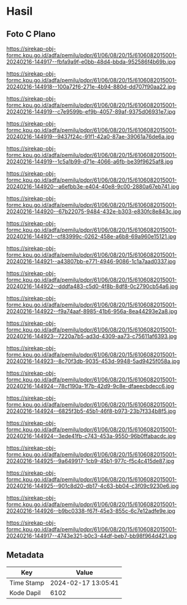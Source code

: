 # Hasil

## Foto C Plano

https://sirekap-obj-formc.kpu.go.id/adfa/pemilu/pdpr/61/06/08/20/15/6106082015001-20240216-144917--fbfa9a9f-e0bb-48d4-bbda-952586f4b69b.jpg

https://sirekap-obj-formc.kpu.go.id/adfa/pemilu/pdpr/61/06/08/20/15/6106082015001-20240216-144918--100a72f6-271e-4b94-880d-dd707f90aa22.jpg

https://sirekap-obj-formc.kpu.go.id/adfa/pemilu/pdpr/61/06/08/20/15/6106082015001-20240216-144919--c7e9599b-ef9b-4057-89af-9375d06931e7.jpg

https://sirekap-obj-formc.kpu.go.id/adfa/pemilu/pdpr/61/06/08/20/15/6106082015001-20240216-144919--9437f24c-91f1-42a0-87ae-39061a76de6a.jpg

https://sirekap-obj-formc.kpu.go.id/adfa/pemilu/pdpr/61/06/08/20/15/6106082015001-20240216-144919--1c5a1b99-d71e-4066-a6fb-be39f9625af8.jpg

https://sirekap-obj-formc.kpu.go.id/adfa/pemilu/pdpr/61/06/08/20/15/6106082015001-20240216-144920--a6efbb3e-e404-40e8-9c00-2880a67eb741.jpg

https://sirekap-obj-formc.kpu.go.id/adfa/pemilu/pdpr/61/06/08/20/15/6106082015001-20240216-144920--67b22075-9484-432e-b303-e830fc8e843c.jpg

https://sirekap-obj-formc.kpu.go.id/adfa/pemilu/pdpr/61/06/08/20/15/6106082015001-20240216-144921--cf83999c-0262-458e-a6b8-69a960e15121.jpg

https://sirekap-obj-formc.kpu.go.id/adfa/pemilu/pdpr/61/06/08/20/15/6106082015001-20240216-144921--a43807bb-e771-4946-9086-1c1a7aad0337.jpg

https://sirekap-obj-formc.kpu.go.id/adfa/pemilu/pdpr/61/06/08/20/15/6106082015001-20240216-144922--dddfa483-c5d0-4f8b-8df8-0c2790cb54a6.jpg

https://sirekap-obj-formc.kpu.go.id/adfa/pemilu/pdpr/61/06/08/20/15/6106082015001-20240216-144922--f9a74aaf-8985-41b6-956a-8ea44293e2a8.jpg

https://sirekap-obj-formc.kpu.go.id/adfa/pemilu/pdpr/61/06/08/20/15/6106082015001-20240216-144923--7220a7b5-ad3d-4309-aa73-c75611af6393.jpg

https://sirekap-obj-formc.kpu.go.id/adfa/pemilu/pdpr/61/06/08/20/15/6106082015001-20240216-144923--8c70f3db-9035-453d-9948-5ad9425f058a.jpg

https://sirekap-obj-formc.kpu.go.id/adfa/pemilu/pdpr/61/06/08/20/15/6106082015001-20240216-144924--78cf190a-1f7b-42d9-9c8e-dfaeecbdecc6.jpg

https://sirekap-obj-formc.kpu.go.id/adfa/pemilu/pdpr/61/06/08/20/15/6106082015001-20240216-144924--6825f3b5-45b1-46f8-b973-23b7f334b8f5.jpg

https://sirekap-obj-formc.kpu.go.id/adfa/pemilu/pdpr/61/06/08/20/15/6106082015001-20240216-144924--3ede41fb-c743-453a-9550-96b0ffabacdc.jpg

https://sirekap-obj-formc.kpu.go.id/adfa/pemilu/pdpr/61/06/08/20/15/6106082015001-20240216-144925--9a649917-1cb9-45b1-977c-f5c4c415de87.jpg

https://sirekap-obj-formc.kpu.go.id/adfa/pemilu/pdpr/61/06/08/20/15/6106082015001-20240216-144925--901c8d20-db17-4c63-bb04-c3f09c9230e6.jpg

https://sirekap-obj-formc.kpu.go.id/adfa/pemilu/pdpr/61/06/08/20/15/6106082015001-20240216-144926--b9bc0338-f67f-45e3-855c-6c7e12adfe9e.jpg

https://sirekap-obj-formc.kpu.go.id/adfa/pemilu/pdpr/61/06/08/20/15/6106082015001-20240216-144917--4743e321-b0c3-44df-beb7-bb98f964d421.jpg


## Metadata

| Key        | Value               |
| ---------- | ------------------- |
| Time Stamp | 2024-02-17 13:05:41 |
| Kode Dapil | 6102                |



